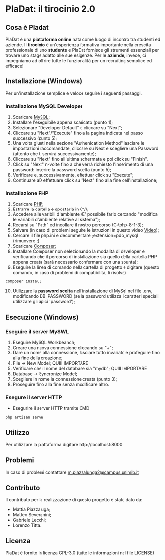 # PlaDat: il tirocinio 2.0

## Cosa è Pladat
PlaDat è una **piattaforma online** nata come luogo di incontro tra studenti ed aziende. Il **tirocinio** è un'esperienza formativa importante nella crescita professionale di uno **studente** e PlaDat fornisce gli strumenti essenziali per trovare uno stage adatto alle sue esigenze. Per le **aziende**, invece, ci impegniamo ad offrire tutte le funzionalità per un recruiting semplice ed efficace!

## Installazione (Windows)
Per un'installazione semplice e veloce seguire i seguenti passaggi.

### Installazione MySQL Developer
1) Scaricare [MySQL](https://dev.mysql.com/get/Downloads/MySQLInstaller/mysql-installer-community-8.0.28.0.msi);
2) Installare l'eseguibile appena scaricato (punto 1);
3) Selezionare "Developer Default" e cliccare su "Next";
4) Cliccare su "Next"/"Execute" fino a la pagina indicata nel passo successivo (punto 5);
5) Una volta giunti nella sezione "Authenication Method" lasciare le impostazioni raccomandate, cliccare su Next e scegliere una Password (attento che ti servirà successivamente);
6) Cliccare su "Next" fino all'ultima schermata e poi click su "Finish".
7) Click su "Next" n-volte fino a che verrà richiesto l'inserimento di una password: inserire la password scelta (punto 5);
8) Verificare e, successivamente, effettuar click su "Execute";
9) Continuare aD effettuare click su "Next" fino alla fine dell'installazione;

### Installazione PHP
1) Scaricare [PHP](https://dw.uptodown.com/dwn/lr6MdfDpgQOJwLIiAihdAT0QcDAq6vG21T1GsTCeAjD1juqBUnsEe1IzQjiBTH404RvVOCoEEiPMVuOuurHx3_ifFSS_jufPAtMyrPolh4JUhjDsIotuXhQnsuR7JhBm/6bf1icuXVkw5vrHP9p_4kEhGNtIbZ5ykHSznddVtFXrV-Y5kXOvm8bRzPAL-o1j84WT2VmAhmVh7iYU_qVVG7u_f7Nvh1npJfc7QyUCKSfT2457_wLoXZVSbYQTh3o_L/EK892T7oJZGCRQqSdpRDIBBZsxn7CU-XCg1bbD4eld6G09CpjqjFXTXFR1zh1qC3/);
2) Estrarre la cartella e spostarla in C://;
3) Accedere alle varibili d'ambiente (E' possibile farlo cercando "modifica le variabili d'ambiente relative al sistema");
4) Recarsi su "Path" ed incollare il nostro percorso (C:\php-8-1-3);
5) Salvare (in caso di problemi seguire le istruzioni in questo video [Video](https://www.youtube.com/watch?v=QMWb_Wn2g5k));
6) Cercare il file php.ini e decommentare ;extension=pdo_mysql (rimuovere ;)
7) Scaricare [Composer](https://getcomposer.org/Composer-Setup.exe);
8) Installare Composer non selezionando la modalità di developer e verificando che il percorso di installazione sia quello della cartella PHP appena creata (sarà necessario confermare con una spunta);
9) Eseguire la linea di comando nella cartella di progetto e digitare (questo comando, in caso di problemi di compatibilità, li risolve)
```sh
composer install
```
10) Utilizzare la **password scelta** nell'installazione di MySql nel file .env, modificando DB_PASSWORD (se la password utilizza i caratteri speciali utilizzare gli apici 'password');

## Esecuzione (Windows)

### Eseguire il server MySWL
1) Eseguire MySQL Workbeanch;
2) Creare una nuova connessione cliccando su "+";
3) Dare un nome alla connessione, lasciare tutto invariato e profeguire fino alla fine della creazione;
4) File -> New Model; QUIII IMPORTARE
5) Verificare che il nome del database sia "mydb"; QUIII IMPORTARE
5) Database -> Syncronize Model;
6) Scegliere in nome la connessione creata (punto 3);
7) Proseguire fino alla fine senza modificare altro.

### Esegure il server HTTP
- Esegurire il server HTTP tramite CMD
```sh
php artisan serve
```

## Utilizzo
Per utilizzare la piattaforma digitare http://localhost:8000

## Problemi
In caso di problemi contattare m.piazzalunga2@campus.unimib.it

## Contributo
Il contributo per la realizzazione di questo progetto è stato dato da:
- Mattia Piazzaluga;
- Matteo Severgnini;
- Gabriele Lecchi;
- Lorenzo Titta.

## Licenza
PlaDat è fornito in licenza GPL-3.0 (tutte le informazioni nel file LICENSE)

